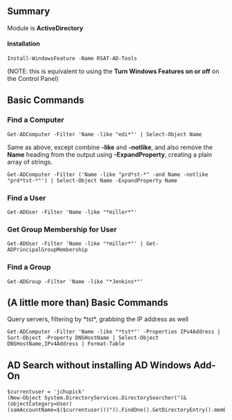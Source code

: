 ## Summary
Module is **ActiveDirectory**

#### Installation

    Install-WindowsFeature -Name RSAT-AD-Tools
(NOTE: this is equivalent to using the **Turn Windows Features on or off** on the Control Panel) 

## Basic Commands

### Find a Computer
    Get-ADComputer -Filter 'Name -like "edi*"' | Select-Object Name

Same as above, except combine **-like** and **-notlike**, and also remove the **Name** heading from the output using **-ExpandProperty**, creating a plain array of strings.

    Get-ADComputer -Filter ('Name -like "prd*st-*" -and Name -notlike "prd*tst-*"') | Select-Object Name -ExpandProperty Name

### Find a User
    Get-ADUser -Filter 'Name -like "*miller*"'

### Get Group Membership for User
    Get-ADUser -Filter 'Name -like "*miller*"' | Get-ADPrincipalGroupMembership

### Find a Group

    Get-ADGroup -Filter 'Name -like "*Jenkins*"'

## (A little more than) Basic Commands

Query servers, filtering by \*tst\*, grabbing the IP address as well

    Get-ADComputer -Filter 'Name -like "*tst*"' -Properties IPv4Address | Sort-Object -Property DNSHostName | Select-Object DNSHostName,IPv4Address | Format-Table

## AD Search without installing AD Windows Add-On
    $currentuser = 'jchupick'
    (New-Object System.DirectoryServices.DirectorySearcher("(&(objectCategory=User)(samAccountName=$($currentuser)))")).FindOne().GetDirectoryEntry().memberOf
